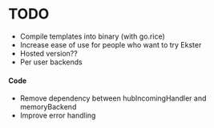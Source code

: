 # TODO

- Compile templates into binary (with go.rice)
- Increase ease of use for people who want to try Ekster
- Hosted version??
- Per user backends




#### Code

- Remove dependency between hubIncomingHandler and memoryBackend
- Improve error handling
